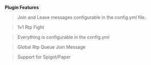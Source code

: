 **Plugin Features**
> Join and Leave messages configurable in the config.yml file.


> 1v1 Rtp Fight


> Everything is configurable in the config.yml


> Global Rtp Queue Join Message

> Support for Spigot/Paper
